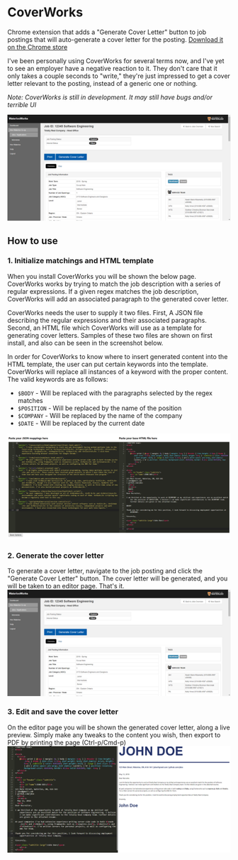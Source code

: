 # CoverWorks

Chrome extension that adds a "Generate Cover Letter" button to job postings that will auto-generate a cover letter for the posting. [Download it on the Chrome store](https://chrome.google.com/webstore/detail/maafneclmoeadjjnhihbnpgnnbmlibpi)

I've been personally using CoverWorks for several terms now, and I've yet to see an employer have a negative reaction to it. They don't care that it only takes a couple seconds to "write," they're just impressed to get a cover letter relevant to the posting, instead of a generic one or nothing.

*Note: CoverWorks is still in development. It may still have bugs and/or terrible UI*

![](screenshot.png)

## How to use
### 1. Initialize matchings and HTML template
When you install CoverWorks you will be shown the below page. CoverWorks works by trying to match the job description with a series of regular expressions. If a given regex matches the job description, CoverWorks will add an associated paragraph to the generated cover letter.

CoverWorks needs the user to supply it two files. First, A JSON file describing the regular expressions and their associated paragraphs. Second, an HTML file which CoverWorks will use as a template for generating cover letters. Samples of these two files are shown on first install, and also can be seen in the screenshot below.

In order for CoverWorks to know where to insert generated content into the HTML template, the user can put certain keywords into the template. CoverWorks will replace all instances of a keyword with the proper content. The valid keywords are as follows:
* `$BODY` - Will be replaced with the paragraphs selected by the regex matches
* `$POSITION` - Will be replaced by the name of the position
* `$COMPANY` - Will be replaced by the name of the company
* `$DATE` - Will be replaced by the current date

![](options.png)
### 2. Generate the cover letter
To generate a cover letter, navigate to the job posting and click the "Generate Cover Letter" button. The cover letter will be generated, and you will be taken to an editor page. That's it.
![](screenshot.png)
### 3. Edit and save the cover letter
On the editor page you will be shown the generated cover letter, along a live preview. Simply make any tweaks to the content you wish, then export to PDF by printing the page (Ctrl-p/Cmd-p)
![](editor.png)
